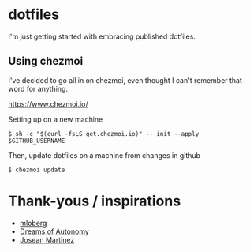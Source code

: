 # dotfiles
I'm just getting started with embracing published dotfiles.

## Using chezmoi
I've decided to go all in on chezmoi, even thought I can't
remember that word for anything. 

https://www.chezmoi.io/

Setting up on a new machine


```
$ sh -c "$(curl -fsLS get.chezmoi.io)" -- init --apply $GITHUB_USERNAME
```

Then, update dotfiles on a machine from changes in github


```
$ chezmoi update
```

# Thank-yous / inspirations
* [mloberg](https://github.com/mloberg/dotfiles)
* [Dreams of Autonomy](https://www.youtube.com/watch?v=9U8LCjuQzdc)
* [Josean Martinez](https://www.youtube.com/@joseanmartinez)



